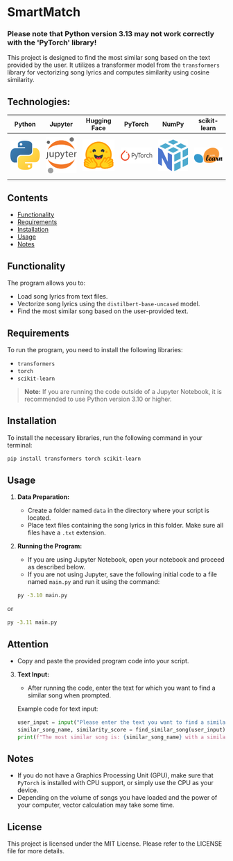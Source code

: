 # SmartMatch
### Please note that Python version 3.13 may not work correctly with the 'PyTorch' library!

This project is designed to find the most similar song based on the text provided by the user. It utilizes a transformer model from the `transformers` library for vectorizing song lyrics and computes similarity using cosine similarity.

## Technologies:

<table>
  <thead>
    <tr>
      <th height=33 width=100>Python</th>
      <th height=33 width=100>Jupyter</th>
      <th height=33 width=100>Hugging Face</th>
      <th height=33 width=100>PyTorch</th>
      <th height=33 width=100>NumPy</th>
      <th height=33 width=100>scikit-learn</th>
    </tr>
  </thead>
  <tbody>
    <tr>
      <td height=100 width=100>
        <a href=https://www.python.org/>
          <img src=https://github.com/AndriiKot/SmartMatch/blob/main/technologies/icons/python.svg alt=Python>
        </a>
      </td>
      <td height=100 width=100>
        <a href=https://jupyter.org/>
          <img src=https://github.com/AndriiKot/SmartMatch/blob/main/technologies/icons/jupyter.svg alt=Jupyter>
        </a>
      </td>
      <td height=100 width=100>
        <a href=https://huggingface.co/>
          <img src=https://github.com/AndriiKot/SmartMatch/blob/vectors/technologies/icons/huggingface.svg alt="Hugging Face">
        </a>
      </td>
      <td height=100 width=100>
        <a href=https://pytorch.org/>
          <img src=https://github.com/AndriiKot/SmartMatch/blob/vectors/technologies/icons/pytorch.svg alt="PyTorch">
        </a>
      </td>
      <td height=100 width=100>
        <a href=https://numpy.org/>
          <img src=https://github.com/AndriiKot/SmartMatch/blob/vectors/technologies/icons/numpy.svg alt="NumPy">
        </a>
      </td>
      <td height=100 width=100>
        <a href=https://scikit-learn.org/>
          <img src="https://github.com/AndriiKot/SmartMatch/blob/vectors/technologies/icons/scikit-learn.svg" alt="sciKit-learn">
        </a>
      </td>
    </tr>
  </tbody>
</table>

## Contents

- [Functionality](#functionality)
- [Requirements](#requirements)
- [Installation](#installation)
- [Usage](#usage)
- [Notes](#notes)

## Functionality

The program allows you to:
- Load song lyrics from text files.
- Vectorize song lyrics using the `distilbert-base-uncased` model.
- Find the most similar song based on the user-provided text.

## Requirements

To run the program, you need to install the following libraries:
- `transformers`
- `torch`
- `scikit-learn`

> **Note:** If you are running the code outside of a Jupyter Notebook, it is recommended to use Python version 3.10 or higher.

## Installation

To install the necessary libraries, run the following command in your terminal:

```bash
pip install transformers torch scikit-learn
```

## Usage

1. **Data Preparation:**
   - Create a folder named `data` in the directory where your script is located.
   - Place text files containing the song lyrics in this folder. Make sure all files have a `.txt` extension.

2. **Running the Program:**
   - If you are using Jupyter Notebook, open your notebook and proceed as described below.
   - If you are not using Jupyter, save the following initial code to a file named `main.py` and run it using the command:

   ```bash
   py -3.10 main.py
   ```
or

   ```bash
   py -3.11 main.py
   ```
## Attention


   - Copy and paste the provided program code into your script.

3. **Text Input:**
   - After running the code, enter the text for which you want to find a similar song when prompted.

   Example code for text input:
   ```python
   user_input = input("Please enter the text you want to find a similar song for: ")
   similar_song_name, similarity_score = find_similar_song(user_input)
   print(f"The most similar song is: {similar_song_name} with a similarity score of {similarity_score:.4f}")
   ```

## Notes

- If you do not have a Graphics Processing Unit (GPU), make sure that `PyTorch` is installed with CPU support, or simply use the CPU as your device.
- Depending on the volume of songs you have loaded and the power of your computer, vector calculation may take some time.

## License

This project is licensed under the MIT License. Please refer to the LICENSE file for more details.
